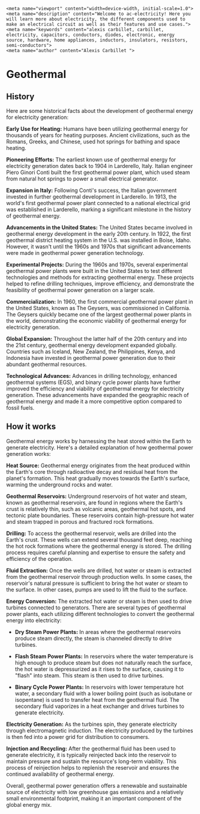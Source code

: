     <meta name="viewport" content="width=device-width, initial-scale=1.0">
    <meta name="description" content="Welcome to ac-electricity! Here you will learn more about electricity, the different components used to make an electrical circuit as well as their features and use cases.">
    <meta name="keywords" content="alexis carbillet, carbillet, electricity, capacitors, conductors, diodes, electronic, energy source, hardware, home appliances, inductors, insulators, resistors, semi-conductors">
    <meta name="author" content="Alexis Carbillet ">
</head>

# Geothermal

## History

Here are some historical facts about the development of geothermal energy for electricity generation:

**Early Use for Heating:** Humans have been utilizing geothermal energy for thousands of years for heating purposes. Ancient civilizations, such as the Romans, Greeks, and Chinese, used hot springs for bathing and space heating.

**Pioneering Efforts:** The earliest known use of geothermal energy for electricity generation dates back to 1904 in Larderello, Italy. Italian engineer Piero Ginori Conti built the first geothermal power plant, which used steam from natural hot springs to power a small electrical generator.

**Expansion in Italy:** Following Conti's success, the Italian government invested in further geothermal development in Larderello. In 1913, the world's first geothermal power plant connected to a national electrical grid was established in Larderello, marking a significant milestone in the history of geothermal energy.

**Advancements in the United States:** The United States became involved in geothermal energy development in the early 20th century. In 1922, the first geothermal district heating system in the U.S. was installed in Boise, Idaho. However, it wasn't until the 1960s and 1970s that significant advancements were made in geothermal power generation technology.

**Experimental Projects:** During the 1960s and 1970s, several experimental geothermal power plants were built in the United States to test different technologies and methods for extracting geothermal energy. These projects helped to refine drilling techniques, improve efficiency, and demonstrate the feasibility of geothermal power generation on a larger scale.

**Commercialization:** In 1960, the first commercial geothermal power plant in the United States, known as The Geysers, was commissioned in California. The Geysers quickly became one of the largest geothermal power plants in the world, demonstrating the economic viability of geothermal energy for electricity generation.

**Global Expansion:** Throughout the latter half of the 20th century and into the 21st century, geothermal energy development expanded globally. Countries such as Iceland, New Zealand, the Philippines, Kenya, and Indonesia have invested in geothermal power generation due to their abundant geothermal resources.

**Technological Advances:** Advances in drilling technology, enhanced geothermal systems (EGS), and binary cycle power plants have further improved the efficiency and viability of geothermal energy for electricity generation. These advancements have expanded the geographic reach of geothermal energy and made it a more competitive option compared to fossil fuels.

## How it works

Geothermal energy works by harnessing the heat stored within the Earth to generate electricity. Here's a detailed explanation of how geothermal power generation works:

**Heat Source:**
   Geothermal energy originates from the heat produced within the Earth's core through radioactive decay and residual heat from the planet's formation. This heat gradually moves towards the Earth's surface, warming the underground rocks and water.

**Geothermal Reservoirs:**
   Underground reservoirs of hot water and steam, known as geothermal reservoirs, are found in regions where the Earth's crust is relatively thin, such as volcanic areas, geothermal hot spots, and tectonic plate boundaries. These reservoirs contain high-pressure hot water and steam trapped in porous and fractured rock formations.

**Drilling:**
   To access the geothermal reservoir, wells are drilled into the Earth's crust. These wells can extend several thousand feet deep, reaching the hot rock formations where the geothermal energy is stored. The drilling process requires careful planning and expertise to ensure the safety and efficiency of the operation.

**Fluid Extraction:**
   Once the wells are drilled, hot water or steam is extracted from the geothermal reservoir through production wells. In some cases, the reservoir's natural pressure is sufficient to bring the hot water or steam to the surface. In other cases, pumps are used to lift the fluid to the surface.

**Energy Conversion:**
   The extracted hot water or steam is then used to drive turbines connected to generators. There are several types of geothermal power plants, each utilizing different technologies to convert the geothermal energy into electricity:

   - **Dry Steam Power Plants:** In areas where the geothermal reservoirs produce steam directly, the steam is channeled directly to drive turbines.

   - **Flash Steam Power Plants:** In reservoirs where the water temperature is high enough to produce steam but does not naturally reach the surface, the hot water is depressurized as it rises to the surface, causing it to "flash" into steam. This steam is then used to drive turbines.

   - **Binary Cycle Power Plants:** In reservoirs with lower temperature hot water, a secondary fluid with a lower boiling point (such as isobutane or isopentane) is used to transfer heat from the geothermal fluid. The secondary fluid vaporizes in a heat exchanger and drives turbines to generate electricity.

**Electricity Generation:**
   As the turbines spin, they generate electricity through electromagnetic induction. The electricity produced by the turbines is then fed into a power grid for distribution to consumers.

**Injection and Recycling:**
   After the geothermal fluid has been used to generate electricity, it is typically reinjected back into the reservoir to maintain pressure and sustain the resource's long-term viability. This process of reinjection helps to replenish the reservoir and ensures the continued availability of geothermal energy.

Overall, geothermal power generation offers a renewable and sustainable source of electricity with low greenhouse gas emissions and a relatively small environmental footprint, making it an important component of the global energy mix.